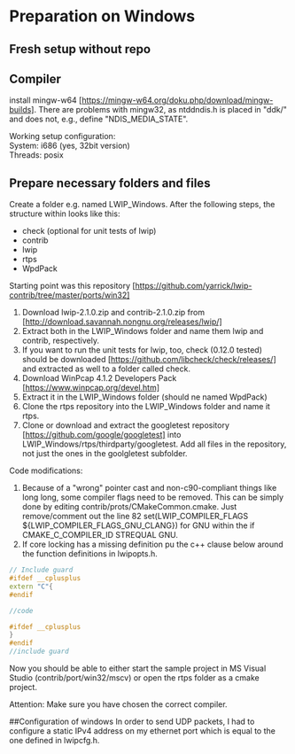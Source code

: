 # Preparation on Windows

## Fresh setup without repo
## Compiler
install mingw-w64 [https://mingw-w64.org/doku.php/download/mingw-builds].
There are problems with mingw32, as ntddndis.h is placed in "ddk/" and does not, e.g., define "NDIS_MEDIA_STATE".

Working setup configuration:  
System: i686 (yes, 32bit version)  
Threads: posix

## Prepare necessary folders and files
Create a folder e.g. named LWIP_Windows.
After the following steps, the structure within looks like this:  
- check (optional for unit tests of lwip)
- contrib  
- lwip  
- rtps  
- WpdPack  

Starting point was this repository [https://github.com/yarrick/lwip-contrib/tree/master/ports/win32]
1. Download lwip-2.1.0.zip and contrib-2.1.0.zip from [http://download.savannah.nongnu.org/releases/lwip/]
2. Extract both in the LWIP_Windows folder and name them lwip and contrib, respectively.
3. If you want to run the unit tests for lwip, too, check (0.12.0 tested) should be downloaded [https://github.com/libcheck/check/releases/] and extracted as well to a folder called check.
3. Download WinPcap 4.1.2 Developers Pack [https://www.winpcap.org/devel.htm]
4. Extract it in the LWIP_Windows folder (should ne named WpdPack)
5. Clone the rtps repository into the LWIP_Windows folder and name it rtps.
6. Clone or download and extract the googletest repository [https://github.com/google/googletest] into LWIP_Windows/rtps/thirdparty/googletest.
Add all files in the repository, not just the ones in the goolgletest subfolder.

Code modifications:
1. Because of a "wrong" pointer cast and non-c90-compliant things like long long, some compiler flags need to be removed. This can be simply done by editing contrib/prots/CMakeCommon.cmake. Just remove/comment out the line 82 set(LWIP_COMPILER_FLAGS ${LWIP_COMPILER_FLAGS_GNU_CLANG}) for GNU within the if CMAKE_C_COMPILER_ID STREQUAL GNU.
2. If core locking has a missing definition pu the c++ clause below around the function definitions in lwipopts.h.
```cpp
// Include guard
#ifdef __cplusplus
extern "C"{
#endif

//code

#ifdef __cplusplus
}
#endif
//include guard
```

Now you should be able to either start the sample project in MS Visual Studio (contrib/port/win32/mscv) or open the rtps folder as a cmake project.

Attention:
Make sure you have chosen the correct compiler.

##Configuration of windows
In order to send UDP packets, I had to configure a static IPv4 address on my ethernet port which is equal to the one defined in lwipcfg.h.
